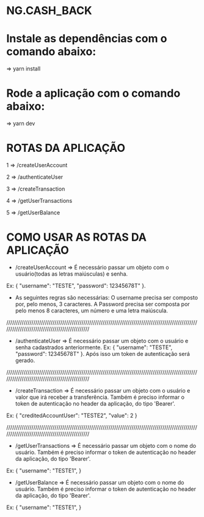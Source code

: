 # NG.CASH_BACK

# Instale as dependências com o comando abaixo:

=> yarn install

# Rode a aplicação com o comando abaixo:

=> yarn dev

# ROTAS DA APLICAÇÃO

1 => /createUserAccount

2 => /authenticateUser

3 => /createTransaction

4 => /getUserTransactions

5 => /getUserBalance

# COMO USAR AS ROTAS DA APLICAÇÃO

- /createUserAccount => É necessário passar um objeto com o usuário(todas as letras maiúsculas) e senha.

Ex: {
"username": "TESTE",
"password": 12345678T"
}.

- As seguintes regras são necessárias:
  O username precisa ser composto por, pelo menos, 3 caracteres.
  A Password precisa ser composta por pelo menos 8 caracteres, um número e uma letra maiúscula.

//////////////////////////////////////////////////////////////////////////////////////////////////////////////////////////////////////////////

- /authenticateUser => É necessário passar um objeto com o usuário e senha cadastrados anteriormente.
  Ex: {
  "username": "TESTE",
  "password": 12345678T"
  }.
  Após isso um token de autenticação será gerado.

//////////////////////////////////////////////////////////////////////////////////////////////////////////////////////////////////////////////

- /createTransaction => É necessário passar um objeto com o usuário e valor que irá receber a transferência. Também é preciso informar o token de autenticação no header da aplicação, do tipo 'Bearer'.

Ex: {
"creditedAccountUser": "TESTE2",
"value": 2
}

//////////////////////////////////////////////////////////////////////////////////////////////////////////////////////////////////////////////

- /getUserTransactions => É necessário passar um objeto com o nome do usuário. Também é preciso informar o token de autenticação no header da aplicação, do tipo 'Bearer'.

Ex: {
"username": "TESTE1",
}

- /getUserBalance => É necessário passar um objeto com o nome do usuário. Também é preciso informar o token de autenticação no header da aplicação, do tipo 'Bearer'.

Ex: {
"username": "TESTE1",
}
